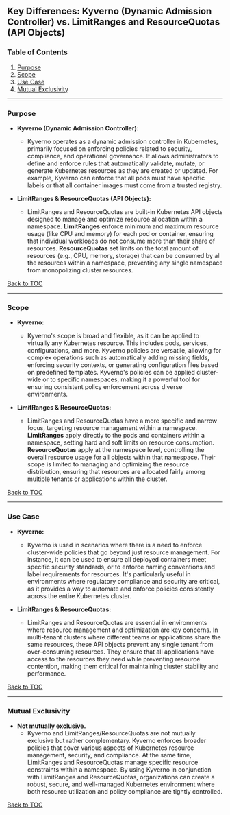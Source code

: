 ## Key Differences: Kyverno (Dynamic Admission Controller) vs. LimitRanges and ResourceQuotas (API Objects)

### Table of Contents

1. [Purpose](#purpose)
2. [Scope](#scope)
3. [Use Case](#use-case)
4. [Mutual Exclusivity](#mutual-exclusivity)

---

### Purpose

- **Kyverno (Dynamic Admission Controller):** 
  - Kyverno operates as a dynamic admission controller in Kubernetes, primarily focused on enforcing policies related to security, compliance, and operational governance. It allows administrators to define and enforce rules that automatically validate, mutate, or generate Kubernetes resources as they are created or updated. For example, Kyverno can enforce that all pods must have specific labels or that all container images must come from a trusted registry.
  
- **LimitRanges & ResourceQuotas (API Objects):**
  - LimitRanges and ResourceQuotas are built-in Kubernetes API objects designed to manage and optimize resource allocation within a namespace. **LimitRanges** enforce minimum and maximum resource usage (like CPU and memory) for each pod or container, ensuring that individual workloads do not consume more than their share of resources. **ResourceQuotas** set limits on the total amount of resources (e.g., CPU, memory, storage) that can be consumed by all the resources within a namespace, preventing any single namespace from monopolizing cluster resources.

[Back to TOC](#table-of-contents)

---

### Scope

- **Kyverno:**
  - Kyverno's scope is broad and flexible, as it can be applied to virtually any Kubernetes resource. This includes pods, services, configurations, and more. Kyverno policies are versatile, allowing for complex operations such as automatically adding missing fields, enforcing security contexts, or generating configuration files based on predefined templates. Kyverno's policies can be applied cluster-wide or to specific namespaces, making it a powerful tool for ensuring consistent policy enforcement across diverse environments.
  
- **LimitRanges & ResourceQuotas:**
  - LimitRanges and ResourceQuotas have a more specific and narrow focus, targeting resource management within a namespace. **LimitRanges** apply directly to the pods and containers within a namespace, setting hard and soft limits on resource consumption. **ResourceQuotas** apply at the namespace level, controlling the overall resource usage for all objects within that namespace. Their scope is limited to managing and optimizing the resource distribution, ensuring that resources are allocated fairly among multiple tenants or applications within the cluster.

[Back to TOC](#table-of-contents)

---

### Use Case

- **Kyverno:**
  - Kyverno is used in scenarios where there is a need to enforce cluster-wide policies that go beyond just resource management. For instance, it can be used to ensure all deployed containers meet specific security standards, or to enforce naming conventions and label requirements for resources. It's particularly useful in environments where regulatory compliance and security are critical, as it provides a way to automate and enforce policies consistently across the entire Kubernetes cluster.
  
- **LimitRanges & ResourceQuotas:**
  - LimitRanges and ResourceQuotas are essential in environments where resource management and optimization are key concerns. In multi-tenant clusters where different teams or applications share the same resources, these API objects prevent any single tenant from over-consuming resources. They ensure that all applications have access to the resources they need while preventing resource contention, making them critical for maintaining cluster stability and performance.

[Back to TOC](#table-of-contents)

---

### Mutual Exclusivity

- **Not mutually exclusive.**
  - Kyverno and LimitRanges/ResourceQuotas are not mutually exclusive but rather complementary. Kyverno enforces broader policies that cover various aspects of Kubernetes resource management, security, and compliance. At the same time, LimitRanges and ResourceQuotas manage specific resource constraints within a namespace. By using Kyverno in conjunction with LimitRanges and ResourceQuotas, organizations can create a robust, secure, and well-managed Kubernetes environment where both resource utilization and policy compliance are tightly controlled.

[Back to TOC](#table-of-contents)
